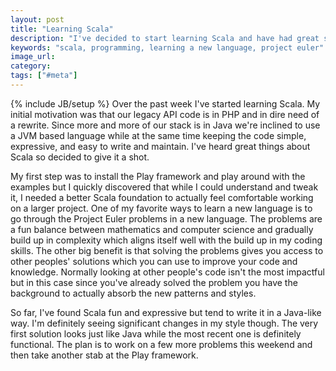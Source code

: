 ```yaml
---
layout: post
title: "Learning Scala"
description: "I've decided to start learning Scala and have had great success learning it through the Project Euler problems. The biggest benefit has been being able to access other solutions once I'm able to solve a problem."
keywords: "scala, programming, learning a new language, project euler"
image_url:
category:
tags: ["#meta"]
---
```

{% include JB/setup %}
Over the past week I've started learning Scala. My initial motivation was that our legacy API code is in PHP and in dire need of a rewrite. Since more and more of our stack is in Java we're inclined to use a JVM based language while at the same time keeping the code simple, expressive, and easy to write and maintain. I've heard great things about Scala so decided to give it a shot.

My first step was to install the Play framework and play around with the examples but I quickly discovered that while I could understand and tweak it, I needed a better Scala foundation to actually feel comfortable working on a larger project. One of my favorite ways to learn a new language is to go through the Project Euler problems in a new language. The problems are a fun balance between mathematics and computer science and gradually build up in complexity which aligns itself well with the build up in my coding skills. The other big benefit is that solving the problems gives you access to other peoples' solutions which you can use to improve your code and knowledge. Normally looking at other people's code isn't the most impactful but in this case since you've already solved the problem you have the background to actually absorb the new patterns and styles.

So far, I've found Scala fun and expressive but tend to write it in a Java-like way. I'm definitely seeing significant changes in my style though. The very first solution looks just like Java while the most recent one is definitely functional. The plan is to work on a few more problems this weekend and then take another stab at the Play framework.